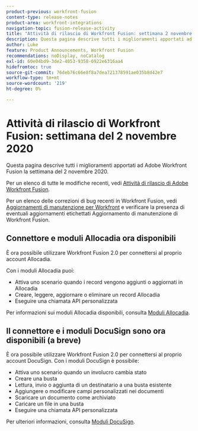 ```yaml
---
product-previous: workfront-fusion
content-type: release-notes
product-area: workfront-integrations
navigation-topic: fusion-release-activity
title: "Attività di rilascio di Workfront Fusion: settimana 2 novembre 2020"
description: Questa pagina descrive tutti i miglioramenti apportati ad Adobe Workfront Fusion la settimana del 2 novembre 2020.
author: Luke
feature: Product Announcements, Workfront Fusion
recommendations: noDisplay, noCatalog
exl-id: 60e04bd9-3de2-4053-9358-6922e6316aa4
hidefromtoc: true
source-git-commit: 76deb76c66e8f8a7dea721378591ae035b8d42e7
workflow-type: tm+mt
source-wordcount: '219'
ht-degree: 0%

---
```


# Attività di rilascio di Workfront Fusion: settimana del 2 novembre 2020

Questa pagina descrive tutti i miglioramenti apportati ad Adobe Workfront Fusion la settimana del 2 novembre 2020.

Per un elenco di tutte le modifiche recenti, vedi [Attività di rilascio di Adobe Workfront Fusion](../../../../../product-announcements/product-releases/fusion-release-activity/fusion-release-activity.md).

Per un elenco delle correzioni di bug recenti in Workfront Fusion, vedi [Aggiornamenti di manutenzione per Workfront](https://experienceleague.adobe.com/docs/workfront-known-issues/releases/current-updates.html) e verificare la presenza di eventuali aggiornamenti etichettati Aggiornamento di manutenzione di Workfront Fusion.

## Connettore e moduli Allocadia ora disponibili

È ora possibile utilizzare Workfront Fusion 2.0 per connettersi al proprio account Allocadia.

Con i moduli Allocadia puoi:

* Attiva uno scenario quando i record vengono aggiunti o aggiornati in Allocadia
* Creare, leggere, aggiornare o eliminare un record Allocadia
* Eseguire una chiamata API personalizzata

Per informazioni sui moduli Allocadia disponibili, consulta [Moduli Allocadia](../../../../../workfront-fusion/apps-and-their-modules/allocadia-modules.md).

## Il connettore e i moduli DocuSign sono ora disponibili (a breve)

È ora possibile utilizzare Workfront Fusion 2.0 per connettersi al proprio account DocuSign. Con i moduli DocuSign è possibile:

* Attiva uno scenario quando un involucro cambia stato
* Creare una busta
* Lettura, invio o aggiunta di un destinatario a una busta esistente
* Aggiungere o modificare campi personalizzati nei documenti
* Scaricare un documento come archiviato
* Caricare un file in una busta
* Eseguire una chiamata API personalizzata

Per ulteriori informazioni, consulta [Moduli DocuSign](../../../../../workfront-fusion/apps-and-their-modules/docusign-modules.md).
